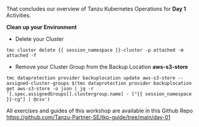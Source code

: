 That concludes our overview of Tanzu Kubernetes Operations for **Day 1** Activities.

**Clean up your Environment**

* Delete your Cluster

```execute-1
tmc cluster delete {{ session_namespace }}-cluster -p attached -m attached -f
```

* Remove your Cluster Group from the Backup Location **aws-s3-store**

```execute-1
tmc dataprotection provider backuplocation update aws-s3-store --assigned-cluster-groups $(tmc dataprotection provider backuplocation get aws-s3-store -o json | jq -r '[.spec.assignedGroups[].clustergroup.name] - ["{{ session_namespace }}-cg"] | @csv')
```

All exercises and guides of this workshop are available in this Github Repo https://github.com/Tanzu-Partner-SE/tko-guide/tree/main/day-01